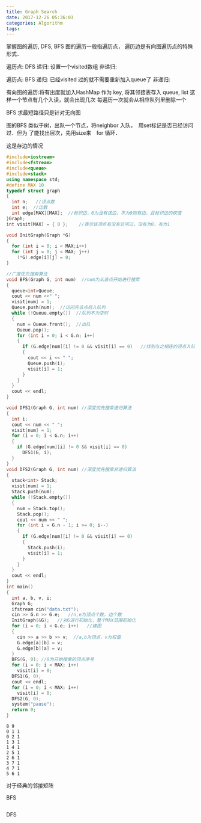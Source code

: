 ```yaml
---
title: Graph Search
date: 2017-12-26 05:36:03
categories: Algorithm
tags:
---
```


掌握图的遍历, DFS, BFS
图的遍历一般指遍历点， 遍历边是有向图遍历点的特殊形式．

遍历点: DFS
递归: 设置一个visited数组
非递归:

遍历点: BFS
递归: 已经visited 过的就不需要重新加入queue了
非递归:

有向图的遍历:将有出度就加入HashMap 作为 key, 将其邻接表存入 queue, list
这样一个节点有几个入读，就会出现几次
每遍历一次就会从相应队列里删除一个

BFS 求最短路径只是针对无向图

图的BFS 类似于树，出队一个节点，将neighbor 入队，　用set标记是否已经访问过．但为
了能找出层次，先用size来　for 循环．

这是存边的情况

```cpp
#include<iostream>
#include<fstream>
#include<queue>
#include<stack>
using namespace std;
#define MAX 10
typedef struct graph
{
  int n;   //顶点数
  int e;  //边数
  int edge[MAX][MAX];  //标识边，0为没有该边，不为0则有边，且标识边的权值
}Graph;
int visit[MAX] = { 0 };    //表示该顶点有没有访问过，没有为0，有为1

void InitGraph(Graph *G)
{
  for (int i = 0; i < MAX;i++)
  for (int j = 0; j < MAX; j++)
    (*G).edge[i][j] = 0;
}

//广度优先搜索算法
void BFS(Graph G, int num)  //num为从该点开始进行搜索
{
  queue<int>Queue;
  cout << num <<" ";   
  visit[num] = 1;
  Queue.push(num);  //访问完该点后入队列
  while (!Queue.empty())  //队列不为空时
  {
    num = Queue.front();  //出队
    Queue.pop();
    for (int i = 0; i < G.n; i++)
    {
      if (G.edge[num][i] != 0 && visit[i] == 0)   //找到与之相连的顶点入队
      {
        cout << i << " ";
        Queue.push(i);
        visit[i] = 1;
      }
    }
  }
  cout << endl;
}

void DFS1(Graph G, int num) //深度优先搜索递归算法
{
  int i;
  cout << num << " ";
  visit[num] = 1;
  for (i = 0; i < G.n; i++)
  {
    if (G.edge[num][i] != 0 && visit[i] == 0)
      DFS1(G, i);
  }
}
void DFS2(Graph G, int num) //深度优先搜索非递归算法
{
  stack<int> Stack;
  visit[num] = 1;
  Stack.push(num);
  while (!Stack.empty())
  {
    num = Stack.top();
    Stack.pop();
    cout << num << " ";
    for (int i = G.n - 1; i >= 0; i--)
    {
      if (G.edge[num][i] != 0 && visit[i] == 0)
      {
        Stack.push(i);
        visit[i] = 1;
      }
    }
  }
  cout << endl;
}
int main()
{
  int a, b, v, i;
  Graph G;
  ifstream cin("data.txt");
  cin >> G.n >> G.e;   //n,e为顶点个数，边个数
  InitGraph(&G);   //对G进行初始化，整个MAX范围初始化
  for (i = 0; i < G.e; i++)   //建图
  {
    cin >> a >> b >> v;  //a,b为顶点，v为权值
    G.edge[a][b] = v;
    G.edge[b][a] = v;
  }
  BFS(G, 0); //0为开始搜索的顶点序号
  for (i = 0; i < MAX; i++)
    visit[i] = 0;
  DFS1(G, 0);
  cout << endl;
  for (i = 0; i < MAX; i++)
    visit[i] = 0;
  DFS2(G, 0);
  system("pause");
  return 0;
}
```

```text
8 9
0 1 1
0 2 1
1 3 1
1 4 1
2 5 1
2 6 1
3 7 1
4 7 1
5 6 1
```
对于经典的邻接矩阵

BFS 
```java
```

DFS 
```java

```


